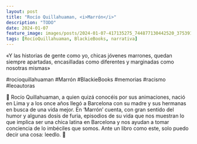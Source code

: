 ```yaml
---
layout: post
title: "Rocío Quillahuaman, <i>Marrón</i>"
description: "TODO"
date: 2024-01-07
feature_image: images/posts/2024-01-07-417135275_744877130442520_3753918588822317825_n_18055891531520062.heic
tags: [RocíoQuillahuaman, BlackieBooks, narrativa]
---
```


«Y las historias de gente como yo, chicas jóvenes marrones, quedan siempre apartadas, encasilladas como diferentes y marginadas como nosotras mismas»
<!--more-->

#rocioquillahuaman #Marrón #BlackieBooks #memorias #racismo #leoautoras

🤎 Rocío Quillahuaman, a quien quizá conocéis por sus animaciones, nació en Lima y a los once años llegó a Barcelona con su madre y sus hermanas en busca de una vida mejor. En ‘Marrón’ cuenta, con gran sentido del humor y algunas dosis de furia, episodios de su vida que nos muestran lo que implica ser una chica latina en Barcelona y nos ayudan a tomar conciencia de lo imbéciles que somos. Ante un libro como este, solo puedo decir una cosa: leedlo. 🤎
